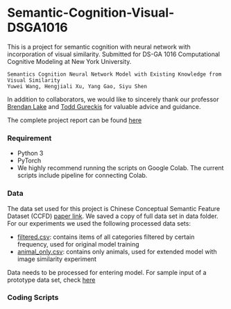 # Semantic-Cognition-Visual-DSGA1016
This is a project for semantic cognition with neural network with incorporation of visual similarity. Submitted for DS-GA 1016 Computational Cognitive Modeling at New York University.

```
Semantics Cognition Neural Network Model with Existing Knowledge from Visual Similarity
Yuwei Wang, Hengjiali Xu, Yang Gao, Siyu Shen
```
In addition to collaborators, we would like to sincerely thank our professor [Brendan Lake](https://cims.nyu.edu/~brenden/) and [Todd Gureckis](http://gureckislab.org) for valuable advice and guidance.

The complete project report can be found [here](https://github.com/yuwei-jacque-wang/Semantic-Cognition-Visual-DSGA1016/blob/main/Project%20Report.pdf)

### Requirement
- Python 3
- PyTorch
- We highly recommend running the scripts on Google Colab. The current scripts include pipeline for connecting Colab.

### Data
The data set used for this project is Chinese Conceptual Semantic Feature Dataset (CCFD) [paper link](https://pubmed.ncbi.nlm.nih.gov/33532892/). We saved a copy of full data set in data folder. For our experiments we used the following processed data sets:
- [filtered.csv](https://github.com/yuwei-jacque-wang/Semantic-Cognition-Visual-DSGA1016/blob/main/data/filtered.csv): contains items of all categories filtered by certain frequency, used for original model training
- [animal_only.csv](https://github.com/yuwei-jacque-wang/Semantic-Cognition-Visual-DSGA1016/blob/main/data/animal_only.csv): contains only animals, used for extended model with image similarity experiment

Data needs to be processed for entering model. For sample input of a prototype data set, check [here](https://github.com/yuwei-jacque-wang/Semantic-Cognition-Visual-DSGA1016/tree/main/data/sample%20input)

### Coding Scripts
